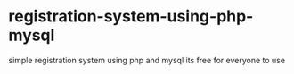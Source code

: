# registration-system-using-php-mysql
simple registration system using php and mysql
its free for everyone to use 

